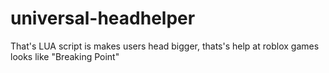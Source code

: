 # universal-headhelper
That's LUA script is makes users head bigger, thats's help at roblox games looks like "Breaking Point"
